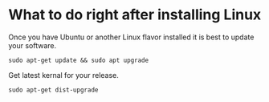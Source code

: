 # What to do right after installing Linux

Once you have Ubuntu or another Linux flavor installed it is best to update your software. 

```
sudo apt-get update && sudo apt upgrade
```

Get latest kernal for your release.

```
sudo apt-get dist-upgrade
```
